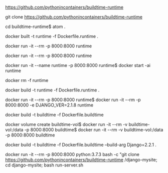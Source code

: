 https://github.com/pythonincontainers/buildtime-runtime

git clone https://github.com/pythonincontainers/buildtime-runtime

cd buildtime-runtime$ atom .

docker built -t runtime -f Dockerfile.runtime .

docker run -it --rm -p 8000:8000 runtime

docker run -it --rm -p 8000:8000 runtime

docker run -it --name runtime -p 8000:8000 runtime$ docker start -ai runtime

docker rm -f runtime

docker build -t runtime -f Dockerfile.runtime .

docker run -it --rm -p 8000:8000 runtime$ docker run -it --rm -p 8000:8000 -e DJANGO_VER=2.1.8 runtime

docker build -t buildtime -f Dockerfile.buildtime 

docker volume create buildtime-vol$ docker run -it --rm -v buildtime-vol:/data -p 8000:8000 buildtime$ docker run -it --rm -v buildtime-vol:/data -p 8000:8000 buildtime


docker build -t buildtime -f Dockerfile.buildtime –build-arg Django=2.2.1 .

docker run -it --rm -p 8000:8000 python:3.7.3 bash -c "git clone https://github.com/pythonincontainers/buildtime-runtime /django-mysite; cd django-mysite; bash run-server.sh